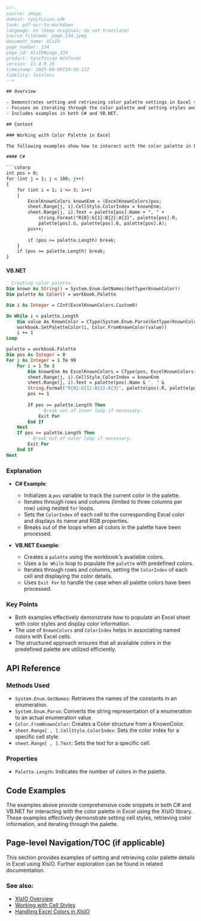 ```html
<!-- 
source: image
domain: syncfusion-sdk
task: pdf-ocr-to-markdown
language: en (keep original; do not translate)
source_filename: page_134.jpeg
document_name: XlsIO
page_number: 134
page_id: XlsIO#page_134
product: Syncfusion Winforms
version: 11.4.0.26
timestamp: 2025-08-09T10:56:13Z
fidelity: lossless
-->

## Overview

- Demonstrates setting and retrieving color palette settings in Excel sheets using the XlsIO library.
- Focuses on iterating through the color palette and setting styles and text in a spreadsheet.
- Includes examples in both C# and VB.NET.

## Content

### Working with Color Palette in Excel

The following examples show how to interact with the color palette in Excel using the XlsIO library.

#### C#

```csharp
int pos = 0;
for (int j = 1; j < 100; j++)
{
    for (int i = 1; i <= 3; i++)
    {
        ExcelKnownColors knownEnm = (ExcelKnownColors)pos;
        sheet.Range[j, i].CellStyle.ColorIndex = knownEnm;
        sheet.Range[j, i].Text = palette[pos].Name + ", " +
            string.Format("R{0}:G{1}:B{2}:A{3}", palette[pos].R,
            palette[pos].G, palette[pos].B, palette[pos].A);
        pos++;
        
        if (pos >= palette.Length) break;
    }
    if (pos >= palette.Length) break;
}
```

#### VB.NET

```vb
' Creating color palette.
Dim known As String() = System.Enum.GetNames(GetType(KnownColor))
Dim palette As Color() = workbook.Palette

Dim i As Integer = CInt(ExcelKnownColors.Custom0)

Do While i < palette.Length
    Dim value As KnownColor = CType(System.Enum.Parse(GetType(KnownColor), known(i)), KnownColor)
    workbook.SetPaletteColor(i, Color.FromKnownColor(value))
    i += 1
Loop

palette = workbook.Palette
Dim pos As Integer = 0
For j As Integer = 1 To 99
    For i = 1 To 3
        Dim knownEnm As ExcelKnownColors = CType(pos, ExcelKnownColors)
        sheet.Range(j, i).CellStyle.ColorIndex = knownEnm
        sheet.Range(j, i).Text = palette(pos).Name & ", " &
        String.Format("R{0}:G{1}:B{2}:A{3}", palette(pos).R, palette(pos).G, palette(pos).B, palette(pos).A)
        pos += 1
        
        If pos >= palette.Length Then
            ' Break out of inner loop if necessary.
            Exit For
        End If
    Next
    If pos >= palette.Length Then
        ' Break out of outer loop if necessary.
        Exit For
    End If
Next
```

### Explanation

- **C# Example**:
  - Initializes a `pos` variable to track the current color in the palette.
  - Iterates through rows and columns (limited to three columns per row) using nested `for` loops.
  - Sets the `ColorIndex` of each cell to the corresponding Excel color and displays its name and RGB properties.
  - Breaks out of the loops when all colors in the palette have been processed.

- **VB.NET Example**:
  - Creates a `palette` using the workbook's available colors.
  - Uses a `Do While` loop to populate the `palette` with predefined colors.
  - Iterates through rows and columns, setting the `ColorIndex` of each cell and displaying the color details.
  - Uses `Exit For` to handle the case when all palette colors have been processed.

### Key Points
- Both examples effectively demonstrate how to populate an Excel sheet with color styles and display color information.
- The use of `KnownColors` and `ColorIndex` helps in associating named colors with Excel cells.
- The structured approach ensures that all available colors in the predefined palette are utilized efficiently.

## API Reference

### Methods Used
- `System.Enum.GetNames`: Retrieves the names of the constants in an enumeration.
- `System.Enum.Parse`: Converts the string representation of a enumeration to an actual enumeration value.
- `Color.FromKnownColor`: Creates a Color structure from a KnownColor.
- `sheet.Range[ , ].CellStyle.ColorIndex`: Sets the color index for a specific cell style.
- `sheet.Range[ , ].Text`: Sets the text for a specific cell.

### Properties
- `Palette.Length`: Indicates the number of colors in the palette.

## Code Examples

The examples above provide comprehensive code snippets in both C# and VB.NET for interacting with the color palette in Excel using the XlsIO library. These examples effectively demonstrate setting cell styles, retrieving color information, and iterating through the palette.

## Page-level Navigation/TOC (if applicable)

This section provides examples of setting and retrieving color palette details in Excel using XlsIO. Further exploration can be found in related documentation.

### See also:
- [XlsIO Overview](#xlsio-overview)
- [Working with Cell Styles](#working-with-cell-styles)
- [Handling Excel Colors in XlsIO](#handling-excel-colors-in-xlsio)

<!-- tags: [XlsIO, WinForms, color palette, Excel, sheet, cell styles] keywords: [color, palette, ExcelKnownColors, KnownColor, Palette, ColorIndex, text] -->
```
